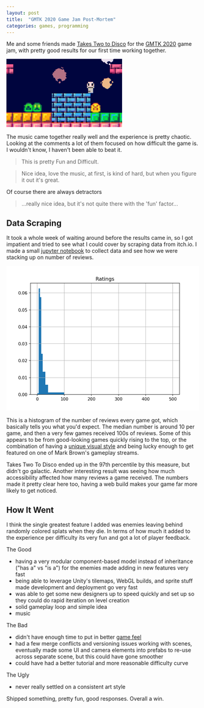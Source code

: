 ```yaml
---
layout: post
title:  "GMTK 2020 Game Jam Post-Mortem"
categories: games, programming
---
```


Me and some friends made [Takes Two to Disco](https://codyethanjordan.itch.io/takes-two-to-disco) for the [GMTK 2020](https://itch.io/jam/gmtk-2020) game jam, with pretty good results for our first time working together.

![small-screenshot](/assets/images/takestwotodisco/takestwo.png)

The music came together really well and the experience is pretty chaotic. Looking at the comments a lot of them focused on how difficult the game is. I wouldn't know, I haven't been able to beat it.


> This is pretty Fun and Difficult.


> Nice idea, love the music, at first, is kind of hard, but when you figure it out it's great.

Of course there are always detractors 

> ...really nice idea, but it's not quite there with the 'fun' factor...

## Data Scraping

It took a whole week of waiting around before the results came in, so I got impatient and tried to see what I could cover by scraping data from itch.io. I made a small [jupyter notebook](https://github.com/Deal-With-the-Dev/GMTK2020_OutOfControl/blob/master/ScrapingOutStats.ipynb) to collect data and see how we were stacking up on number of reviews.

![results-histogram](/assets/images/takestwotodisco/hist.png)

This is a histogram of the number of reviews every game got, which basically tells you what you'd expect. The median number is around 10 per game, and then a very few games received 100s of reviews. Some of this appears to be from good-looking games quickly rising to the top, or the combination of having a [unique visual style](https://itch.io/jam/gmtk-2020/rate/697103) and being lucky enough to get featured on one of Mark Brown's gameplay streams.


Takes Two To Disco ended up in the 97th percentile by this measure, but didn't go galactic. Another interesting result was seeing how much accessibility affected how many reviews a game received. The numbers made it pretty clear here too, having a web build makes your game far more likely to get noticed.

## How It Went

I think the single greatest feature I added was enemies leaving behind randomly colored splats when they die. In terms of how much it added to the experience per difficulty its very fun and got a lot of player feedback. 


The Good
- having a very modular component-based model instead of inheritance ("has a" vs "is a") for the enemies made adding in new features very fast
- being able to leverage Unity's tilemaps, WebGL builds, and sprite stuff made development and deployment go very fast
- was able to get some new designers up to speed quickly and set up so they could do rapid iteration on level creation
- solid gameplay loop and simple idea
- music


The Bad
- didn't have enough time to put in better [game feel](https://www.youtube.com/watch?v=AJdEqssNZ-U)
- had a few merge conflicts and versioning issues working with scenes, eventually made some UI and camera elements into prefabs to re-use across separate scene, but this could have gone smoother
- could have had a better tutorial and more reasonable difficulty curve


The Ugly
- never really settled on a consistent art style

Shipped something, pretty fun, good responses. Overall a win.
